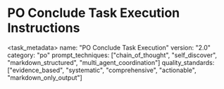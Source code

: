 # PO Conclude Task Execution Instructions

<task_metadata>
name: "PO Conclude Task Execution"
version: "2.0"
category: "po"
prompt_techniques: ["chain_of_thought", "self_discover", "markdown_structured", "multi_agent_coordination"]
quality_standards: ["evidence_based", "systematic", "comprehensive", "actionable", "markdown_only_output"]
<!-- task_metadata>

## Task Overview
When the user calls the `*conclude` command, coordinate multi-agent synchronous and sequential execution according to the unified concluding workflow to complete project closure, documentation outputs, and knowledge curation.

- **Multi-Agent Collaboration Targets**: Collaborate with `po_project-concluder`, `po_file-classifier`, `po_knowledge-curator`, and `po_architecture-documenter`.
- **Follow Workflow**: `{project_root}/sunnycore/po/workflow/unified-project-concluding-workflow.yaml`.
- **Enforcement**: Comply with `{project_root}/sunnycore/po/enforcement/po_project-concluder-enforcement.md`.
- **Output Standard**: All external documents must be Markdown-only (no XML tags in final deliverables).

## Execution Steps (SELF-DISCOVER Framework)

### Step 1: Requirements Understanding and Context Establishment (SELECT)
1. Identify `*conclude` intent and expected outputs (completion report, knowledge/architecture docs, classification report).
2. Load required files and aliases:
   - WORKFLOW_FILE → `{project_root}/sunnycore/po/workflow/unified-project-concluding-workflow.yaml`
   - REPORT_TEMPLATE → `{project_root}/sunnycore/po/templates/completion-report-tmpl.yaml`
   - ENFORCEMENT_FILE → `{project_root}/sunnycore/po/enforcement/po_project-concluder-enforcement.md`
3. Verify prerequisites (QA passed, plan traceability, QA feedback collected or acknowledged as missing).

### Step 2: Load Mandatory Enforcement Rules (ADAPT)
1. Strictly follow `po_project-concluder-enforcement.md` mandatory clauses:
   - Determinism: Use fixed parameters (temperature=0, top_p=1, seed=42) to ensure stable output ordering and path normalization.
   - Evidence-driven: Every conclusion must have traceable evidence (PRs, commits, files, tests, measurements).
   - Template compliance: Completion report must fully match the template structure; placeholders are forbidden.
   - Markdown standard: Final external documents must be Markdown only.
2. If key files are missing or prerequisites fail, stop immediately and report the blocking reason (fail-fast).

### Step 3: Establish Strategy per Workflow (IMPLEMENT)
1. Use workflow phases to plan conclusion strategy and evidence collection:
   - workflow_initialization → Load workflow/template and verify accessibility.
   - conclusion_strategy → Clarify focus scope and evidence sources.
   - evidence_collection → Collect specs, plans, implementation and quality evidence, QA feedback, repository Markdown analysis.
   - delivery_synthesis → Align with original scope, verify acceptance criteria and test evidence.
   - qa_problem_analysis → Extract QA issues, record status and risks.
   - enhancement_planning → Propose follow-up enhancements with success criteria.
   - report_generation → Generate completion report using the template (no placeholders, include evidence).
   - finalization → Readback check, format validation, and temp file cleanup.

### Step 4: Apply and Coordinate (APPLY)
1. Parallel phase (synchronous with conclude call):
   - `po_project-concluder`: Produce core analysis and report content (final output is Markdown).
   - `po_file-classifier`: Perform file classification/cleanup, produce classification report and feed back risks and cleanup logs.
2. Sequential phase (after report generation):
   - `po_knowledge-curator`: Generate/update `{project_root}/docs/knowledge/engineering-lessons.md`.
   - `po_architecture-documenter`: Generate/update `{project_root}/docs/architecture/architecture.md`.
3. Integrate all agent outputs and perform Cross-Agent Consistency checks.

## Quality Gates
1. Input gate: Workflow/template/enforcement loaded and readable; prerequisites pass.
2. Evidence gate: Every claim in the completion report has a concrete evidence link (PR/commit/docs/tests/measurements).
3. Template gate: Fully aligned with template; no placeholders like `< >` or `{}`; use actual values.
4. Markdown gate: No XML tags in external documents; headings/lists/tables/code blocks are syntactically correct.
5. Consistency gate: Agents are consistent in scope, terminology, paths, metrics, and conclusions.

## Deliverables and Paths
- Completion report: `{{project_root}}/docs/completion-reports/{{task_id}}-completion.md` (Markdown only)
- Knowledge curation: `{{project_root}}/docs/knowledge/engineering-lessons.md`
- Architecture documentation: `{{project_root}}/docs/architecture/architecture.md`
- File classification report: `{{project_root}}/docs/file-classification/file-classification-report.md`

## Failure Handling Strategy
- Missing key files / failed prerequisites: Stop immediately and report (blocker).
- Insufficient evidence: Mark limitations and supplement plan in the report; do not block other sections.
- Template non-compliance: List diffs and a fix plan; require remediation before passing gates.
- Parallel collaboration conflicts: Record conflicts; adjust order or inputs; ensure consistency then retry.

## Best Practices (Prompt Engineering)
- Use Chain of Thought for strategy and integration decisions; final deliverables are Markdown.
- Drive execution with SELF-DISCOVER (SELECT/ADAPT/IMPLEMENT/APPLY).
- XML is for internal reasoning; final external documents are Markdown-only.
- Be evidence-driven throughout; include concrete file/PR/test/measurement links and values.
- Prefer parallel-before-sequential multi-agent execution, then perform consistency checks during integration.

## Definition of Done (DoD)
- All workflow phases completed with corresponding outputs.
- Every section of the completion report is filled with actual content; no placeholders.
- All conclusions are traceable to concrete evidence; all quality gates pass.
- Knowledge and architecture docs updated; file classification report and cleanup logs integrated into the completion report.
- Temporary files cleaned up; documents are ready for stakeholders.


